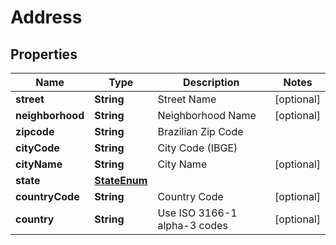 
# Address

## Properties
Name | Type | Description | Notes
------------ | ------------- | ------------- | -------------
**street** | **String** | Street Name |  [optional]
**neighborhood** | **String** | Neighborhood Name |  [optional]
**zipcode** | **String** | Brazilian Zip Code | 
**cityCode** | **String** | City Code (IBGE) | 
**cityName** | **String** | City Name |  [optional]
**state** | [**StateEnum**](StateEnum.md) |  | 
**countryCode** | **String** | Country Code |  [optional]
**country** | **String** | Use ISO 3166-1 alpha-3 codes |  [optional]




